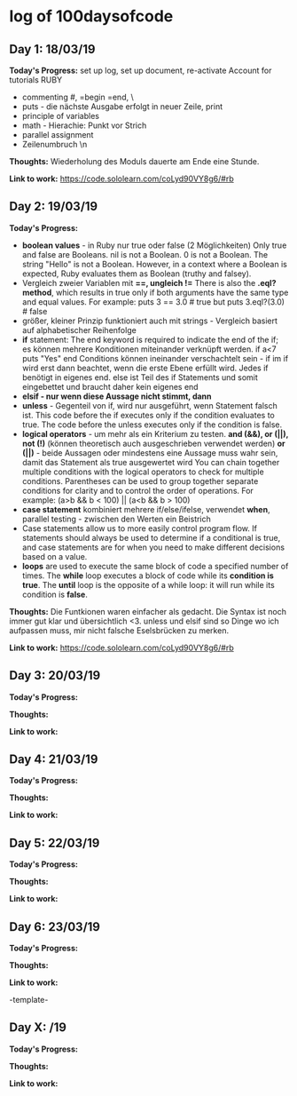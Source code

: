 # log of 100daysofcode





## Day 1: 18/03/19


**Today's Progress:** set up log, set up document, re-activate Account for tutorials RUBY
* commenting #, =begin =end, \ 
* puts - die nächste Ausgabe erfolgt in neuer Zeile, print
* principle of variables
* math - Hierachie: Punkt vor Strich
* parallel assignment
* Zeilenumbruch \n




**Thoughts:** Wiederholung des Moduls dauerte am Ende eine Stunde. 

**Link to work:** https://code.sololearn.com/coLyd90VY8g6/#rb


## Day 2: 19/03/19

**Today's Progress:** 
* **boolean values** - in Ruby nur true oder false (2 Möglichkeiten) Only true and false are Booleans. nil is not a Boolean. 0 is not a Boolean. The string "Hello" is not a Boolean. However, in a context where a Boolean is expected, Ruby evaluates them as Boolean (truthy and falsey).
* Vergleich zweier Variablen mit **==, ungleich  !=**
  There is also the **.eql? method**, which results in true only if both arguments have the same type and equal values.
  For example:
  puts 3 == 3.0 # true 
  but
  puts 3.eql?(3.0) # false
* größer, kleiner Prinzip funktioniert auch mit strings - Vergleich basiert auf alphabetischer Reihenfolge
* **if** statement: The end keyword is required to indicate the end of the if; es können mehrere Konditionen miteinander verknüpft werden. 
  if a<7 
      puts "Yes" 
  end 
  Conditions können ineinander verschachtelt sein - if im if wird erst dann beachtet, wenn die erste Ebene erfüllt wird. Jedes      if benötigt in eigenes end.
  else ist Teil des if Statements und somit eingebettet und braucht daher kein eigenes end
* **elsif - nur wenn diese Aussage nicht stimmt, dann**
* **unless** - Gegenteil von if, wird nur ausgeführt, wenn Statement falsch ist.
This code before the if executes only if the condition evaluates to true. The code before the unless executes only if the condition is false.
* **logical operators** - um mehr als ein Kriterium zu testen.  **and (&&), or (||), not (!)** (können theoretisch auch ausgeschrieben verwendet werden) 
**or (||)** - beide Aussagen oder mindestens eine Aussage muss wahr sein, damit das Statement als true ausgewertet wird 
You can chain together multiple conditions with the logical operators to check for multiple conditions. Parentheses can be used to group together separate conditions for clarity and to control the order of operations. For example:
(a>b && b < 100) || (a<b && b > 100)
* **case statement** kombiniert mehrere if/else/ifelse, verwendet **when**, parallel testing - zwischen den Werten ein Beistrich
* Case statements allow us to more easily control program flow. If statements should always be used to determine if a conditional is true, and case statements are for when you need to make different decisions based on a value.
* **loops** are used to execute the same block of code a specified number of times.
The **while** loop executes a block of code while its **condition is true**.
The **until** loop is the opposite of a while loop: it will run while its condition is **false**.



**Thoughts:** Die Funtkionen waren einfacher als gedacht. Die Syntax ist noch immer gut klar und übersichtlich <3. unless und elsif sind so Dinge wo ich aufpassen muss, mir nicht falsche Eselsbrücken zu merken.

**Link to work:** https://code.sololearn.com/coLyd90VY8g6/#rb


## Day 3: 20/03/19

**Today's Progress:** 

**Thoughts:** 

**Link to work:** 


## Day 4: 21/03/19

**Today's Progress:** 

**Thoughts:** 

**Link to work:** 


## Day 5: 22/03/19

**Today's Progress:** 

**Thoughts:** 

**Link to work:** 


## Day 6: 23/03/19

**Today's Progress:** 

**Thoughts:** 

**Link to work:** 



-template-

## Day X: /19

**Today's Progress:** 

**Thoughts:** 

**Link to work:** 



